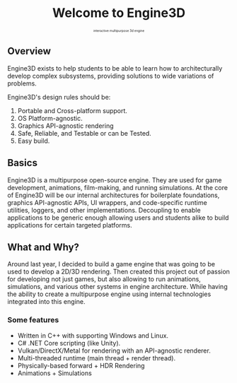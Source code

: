 
<div align="center">
<h1>Welcome to Engine3D</h1>
   <p style="text-transform: lowercase; font-weight: normal; font-size: 50%">Interactive multipurpose 3D engine</p>
</div>

## Overview
Engine3D exists to help students to be able to learn how to architecturally develop complex subsystems, providing solutions to wide variations of problems.

Engine3D's design rules should be:

1. Portable and Cross-platform support.
2. OS Platform-agnostic.
3. Graphics API-agnostic rendering
4. Safe, Reliable, and Testable or can be Tested.
5. Easy build.

## Basics
Engine3D is a multipurpose open-source engine. They are used for game development, animations, film-making, and running simulations. At the core of Engine3D will be our internal architectures for boilerplate foundations, graphics API-agnostic APIs, UI wrappers, and code-specific runtime utilities, loggers, and other implementations. Decoupling to enable applications to be generic enough allowing users and students alike to build applications for certain targeted platforms.

## What and Why?
Around last year, I decided to build a game engine that was going to be used to develop a 2D/3D rendering. Then created this project out of passion for developing not just games, but also allowing to run animations, simulations, and various other systems in engine architecture. While having the ability to create a  multipurpose engine using internal technologies integrated into this engine.

### Some features
* Written in C++ with supporting Windows and Linux.
* C# .NET Core scripting (like Unity).
* Vulkan/DirectX/Metal for rendering with an API-agnostic renderer.
* Multi-threaded runtime (main thread + render thread).
* Physically-based forward + HDR Rendering
* Animations + Simulations


